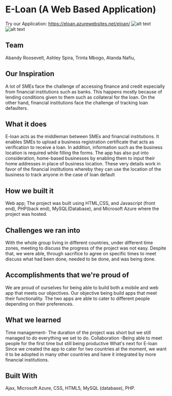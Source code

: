 # E-Loan (A Web Based Application)
Try our Application: https://eloan.azurewebsites.net/eloan/
![alt text](https://drive.google.com/uc?export=view&id=1veYslyzilUMt1SjEGTSH_WLbmJV0kARZ)
![alt text](https://drive.google.com/uc?export=view&id=1evReuOaLR9BNNCAPnZwB47NPMvRv0_SY)


## Team 
Abandy Roosevelt,
Ashley Spira,
Trinta Mbogo,
Atanda Nafiu,

## Our Inspiration
A lot of SMEs face the challenge of accessing finance and credit especially from financial institutions such as banks. This happens mostly because of lending conditions given to them such as collateral for the loan. On the other hand, financial institutions face the challenge of tracking loan defaulters.

## What it does
E-loan acts as the middleman between SMEs and financial institutions. It enables SMEs to upload a business registration certificate that acts as verification to receive a loan. In addition, information such as the business location is required while filling the forms. The app has also put into consideration, home-based businesses by enabling them to input their home addresses in place of business location. These very details work in favor of the financial institutions whereby they can use the location of the business to track anyone in the case of loan default

## How we built it
Web app; The project was built using HTML,CSS, and Javascript (front end), PHP(back end), MySQL(Database), and Microsoft Azure where the project was hosted.

## Challenges we ran into
With the whole group living in different countries, under different time zones, meeting to discuss the progress of the project was not easy. Despite that, we were able, through sacrifice to agree on specific times to meet discuss what had been done, needed to be done, and was being done.

## Accomplishments that we're proud of
We are proud of ourselves for being able to build both a mobile and web app that meets our objectives. Our objective being build apps that meet their functionality. The two apps are able to cater to different people depending on their preferences.

## What we learned
Time management- The duration of the project was short but we still managed to do everything we set to do.
Collaboration -Being able to meet people for the first time but still being productive
What's next for E-loan
Since we created the app to cater for two countries at the moment, we want it to be adopted in many other countries and have it integrated by more financial institutions.

## Built With
Ajax,
Microsoft Azure,
CSS,
HTML5,
MySQL (database),
PHP.
